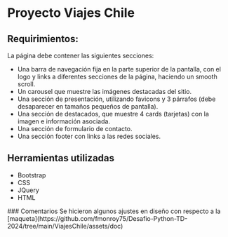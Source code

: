 # Proyecto Viajes Chile

## Requirimientos:
La página debe contener las siguientes secciones:
<ul><li>Una barra de navegación fija en la parte superior de la pantalla, con el logo y links a
diferentes secciones de la página, haciendo un smooth scroll.</li>
<li>Un carousel que muestre las imágenes destacadas del sitio.</li>
<li>Una sección de presentación, utilizando favicons y 3 párrafos (debe desaparecer en
tamaños pequeños de pantalla).</li>
<li>Una sección de destacados, que muestre 4 cards (tarjetas) con la imagen e
información asociada.</li>
<li>Una sección de formulario de contacto.</li>
<li>Una sección footer con links a las redes sociales.
</li></ul>

## Herramientas utilizadas
<ul><li>Bootstrap</li>
<li>CSS</li>
<li>JQuery</li>
<li>HTML</li>
</ul>
### Comentarios
Se hicieron algunos ajustes en diseño con respecto a la [maqueta](https://github.com/fmonroy75/Desafio-Python-TD-2024/tree/main/ViajesChile/assets/doc)
